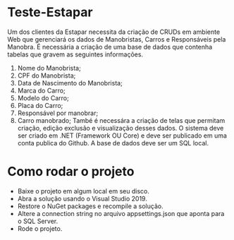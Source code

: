 # Teste-Estapar
Um dos clientes da Estapar necessita da criação de CRUDs em ambiente Web que gerenciará os dados de Manobristas, Carros e Responsáveis pela Manobra.
É necessária a criação de uma base de dados que contenha tabelas que gravem as seguintes informações.
1)	Nome do Manobrista;
2)	CPF do Manobrista;
3)	Data de Nascimento do Manobrista;
4)	Marca do Carro;
5)	Modelo do Carro;
6)	Placa do Carro;
7)	Responsável por manobrar;
8)	Carro manobrado; 
També é necessára a criação de telas que permitam criação, edição exclusão e visualização desses dados.
O sistema deve ser criado em .NET (Framework OU Core) e deve ser publicado em uma conta publica do Github.
A base de dados deve ser um SQL local.


# Como rodar o projeto
- Baixe o projeto em algum local em seu disco.
- Abra a solução usando o Visual Studio 2019.
- Restore o NuGet packages e recompile a solução.
- Altere a connection string no arquivo appsettings.json que aponta para o SQL Server.
- Rode o projeto.
